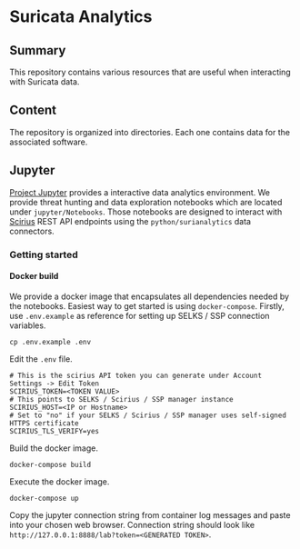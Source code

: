 # Suricata Analytics

## Summary

This repository contains various resources that are useful when interacting with Suricata data.

## Content

The repository is organized into directories. Each one contains data for the associated software.

## Jupyter

[Project Jupyter](https://jupyter.org/) provides a interactive data analytics environment. We provide threat hunting and data exploration notebooks which are located under `jupyter/Notebooks`. Those notebooks are designed to interact with [Scirius](https://github.com/StamusNetworks/scirius) REST API endpoints using the `python/surianalytics` data connectors.

### Getting started

#### Docker build

We provide a docker image that encapsulates all dependencies needed by the notebooks. Easiest way to get started is using `docker-compose`. Firstly, use `.env.example` as reference for setting up SELKS / SSP connection variables.

```
cp .env.example .env
```

Edit the `.env` file.

```
# This is the scirius API token you can generate under Account Settings -> Edit Token
SCIRIUS_TOKEN=<TOKEN VALUE>
# This points to SELKS / Scirius / SSP manager instance
SCIRIUS_HOST=<IP or Hostname>
# Set to "no" if your SELKS / Scirius / SSP manager uses self-signed HTTPS certificate
SCIRIUS_TLS_VERIFY=yes
```

Build the docker image.

```
docker-compose build
```

Execute the docker image.

```
docker-compose up
```

Copy the jupyter connection string from container log messages and paste into your chosen web browser. Connection string should look like `http://127.0.0.1:8888/lab?token=<GENERATED TOKEN>`.
